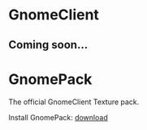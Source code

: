# GnomeClient

## Coming soon...


# GnomePack

The official GnomeClient Texture pack.

Install GnomePack: [download](http://download2260.mediafire.com/k8b51zzdyv3g/1dql21ovq6i3njk/GnomePack.zip)
